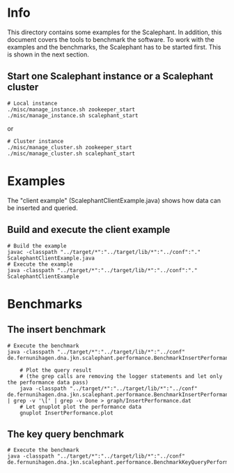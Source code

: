 # Info
This directory contains some examples for the Scalephant. In addition, this document covers the tools to benchmark the software. To work with the examples and the benchmarks, the Scalephant has to be started first. This is shown in the next section.

## Start one Scalephant instance or a Scalephant cluster

    # Local instance
    ./misc/manage_instance.sh zookeeper_start
    ./misc/manage_instance.sh scalephant_start
    
or
    
    # Cluster instance
    ./misc/manage_cluster.sh zookeeper_start
    ./misc/manage_cluster.sh scalephant_start

# Examples
The "client example" (ScalephantClientExample.java) shows how data can be inserted and queried.

## Build and execute the client example

	# Build the example
	javac -classpath "../target/*":"../target/lib/*":"../conf":"." ScalephantClientExample.java
	# Execute the example
	java -classpath "../target/*":"../target/lib/*":"../conf":"." ScalephantClientExample
	
# Benchmarks

## The insert benchmark
	
	# Execute the benchmark
	java -classpath "../target/*":"../target/lib/*":"../conf" de.fernunihagen.dna.jkn.scalephant.performance.BenchmarkInsertPerformance

        # Plot the query result
        # (the grep calls are removing the logger statements and let only the performance data pass)
        java -classpath "../target/*":"../target/lib/*":"../conf" de.fernunihagen.dna.jkn.scalephant.performance.BenchmarkInsertPerformance | grep -v '\[' | grep -v Done > graph/InsertPerformance.dat
        # Let gnuplot plot the performance data
        gnuplot InsertPerformance.plot 
	
## The key query benchmark

	# Execute the benchmark
	java -classpath "../target/*":"../target/lib/*":"../conf" de.fernunihagen.dna.jkn.scalephant.performance.BenchmarkKeyQueryPerformance

	
